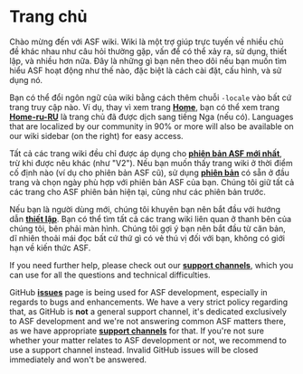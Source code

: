 # Trang chủ

Chào mừng đến với ASF wiki. Wiki là một trợ giúp trực tuyến về nhiều chủ đề khác nhau như câu hỏi thường gặp, vấn để có thể xảy ra, sử dụng, thiết lập, và nhiều hơn nữa. Đây là những gì bạn nên theo dõi nếu bạn muốn tìm hiểu ASF hoạt động như thế nào, đặc biệt là cách cài đặt, cấu hình, và sử dụng nó.

Bạn có thể đổi ngôn ngữ của wiki bằng cách thêm chuỗi `-locale` vào bất cứ trang truy cập nào. Ví dụ, thay vì xem trang **[Home](https://github.com/JustArchiNET/ArchiSteamFarm/wiki/Home)**, bạn có thể xem trang **[Home-ru-RU](https://github.com/JustArchiNET/ArchiSteamFarm/wiki/Home-ru-RU)** là trang chủ đã được dịch sang tiếng Nga (nếu có). Languages that are localized by our community in 90% or more will also be available on our wiki sidebar (on the right) for easy access.

Tất cả các trang wiki đều chỉ được áp dụng cho **[phiên bản ASF mới nhất](https://github.com/JustArchiNET/ArchiSteamFarm/releases)**, trừ khi được nêu khác (như "V2"). Nếu bạn muốn thấy trang wiki ở thời điểm cố định nào (ví dụ cho phiên bản ASF cũ), sử dụng **[phiên bản](https://github.com/JustArchiNET/ArchiSteamFarm/wiki/_history)** có sẵn ở đầu trang và chọn ngày phù hợp với phiên bản ASF của bạn. Chúng tôi giữ tất cả các trang cho ASF phiên bản hiện tại, cũng như các phiên bản trước.

Nếu bạn là người dùng mới, chúng tôi khuyên bạn nên bắt đầu với hướng dẫn **[thiết lập](https://github.com/JustArchiNET/ArchiSteamFarm/wiki/Setting-up)**. Bạn có thể tìm tất cả các trang wiki liên quan ở thanh bên của chúng tôi, bên phải màn hình. Chúng tôi gợi ý bạn nên bắt đầu từ căn bản, dĩ nhiên thoải mái đọc bất cứ thứ gì có vẻ thú vị đối với bạn, không có giới hạn về kiến thức ASF.

If you need further help, please check out our **[support channels](https://github.com/JustArchiNET/ArchiSteamFarm/blob/main/.github/SUPPORT.md)**, which you can use for all the questions and technical difficulties.

GitHub **[issues](https://github.com/JustArchiNET/ArchiSteamFarm/issues)** page is being used for ASF development, especially in regards to bugs and enhancements. We have a very strict policy regarding that, as GitHub is **not** a general support channel, it's dedicated exclusively to ASF development and we're not answering common ASF matters there, as we have appropriate **[support channels](https://github.com/JustArchiNET/ArchiSteamFarm/blob/main/.github/SUPPORT.md)** for that. If you're not sure whether your matter relates to ASF development or not, we recommend to use a support channel instead. Invalid GitHub issues will be closed immediately and won't be answered.
